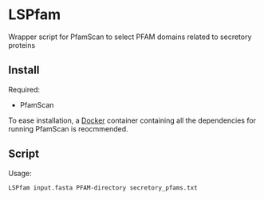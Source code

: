 # LSPfam
Wrapper script for PfamScan to select PFAM domains related to secretory proteins


## Install

Required:
- PfamScan

To ease installation, a [Docker](https://github.com/ebi-wp/jdispatcher-dockerfiles/tree/master/pfamscan) container containing all the dependencies 
for running PfamScan is reocmmended. 



## Script 


Usage:

```
LSPfam input.fasta PFAM-directory secretory_pfams.txt
```


